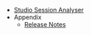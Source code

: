 * [Studio Session Analyser](0_StudioSessionAnalyser.md)
* Appendix 
	* [Release Notes](../../flux_processing_release_notes.md)